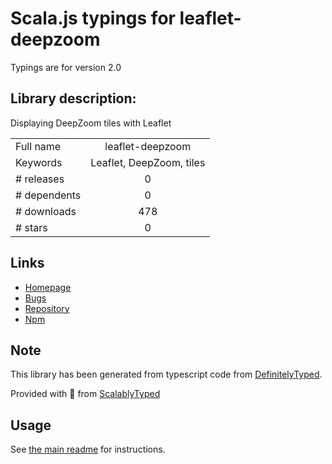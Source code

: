 
# Scala.js typings for leaflet-deepzoom

Typings are for version 2.0

## Library description:
Displaying DeepZoom tiles with Leaflet

|                    |                 |
| ------------------ | :-------------: |
| Full name          | leaflet-deepzoom |
| Keywords           | Leaflet, DeepZoom, tiles |
| # releases         | 0 |
| # dependents       | 0 |
| # downloads        | 478 |
| # stars            | 0 |

## Links
- [Homepage](https://github.com/alfarisi/leaflet-deepzoom#readme)
- [Bugs](https://github.com/alfarisi/leaflet-deepzoom/issues)
- [Repository](https://github.com/alfarisi/leaflet-deepzoom)
- [Npm](https://www.npmjs.com/package/leaflet-deepzoom)
    


## Note
This library has been generated from typescript code from [DefinitelyTyped](https://definitelytyped.org).

Provided with :purple_heart: from [ScalablyTyped](https://github.com/oyvindberg/ScalablyTyped)

## Usage
See [the main readme](../../readme.md) for instructions.


